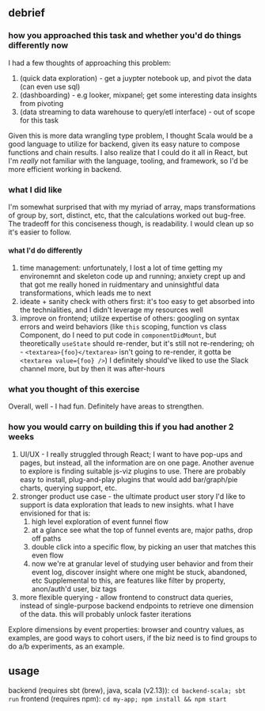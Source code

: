 
## debrief
### how you approached this task and whether you'd do things differently now
I had a few thoughts of approaching this problem:
1. (quick data exploration) - get a juypter notebook up, and pivot the data (can even use sql)
2. (dashboarding) - e.g looker, mixpanel; get some interesting data insights from pivoting
3. (data streaming to data warehouse to query/etl interface) - out of scope for this task

Given this is more data wrangling type problem, I thought Scala would be a good language to utilize for backend,
given its easy nature to compose functions and chain results. I also realize that I could do it all in React,
but I'm _really_ not familiar with the language, tooling, and framework, so I'd be more efficient working in backend.

### what I did like
I'm somewhat surprised that with my myriad of array, maps transformations of group by, sort, distinct, etc, that
the calculations worked out bug-free. The tradeoff for this conciseness though, is readability. I would clean up so 
it's easier to follow.

#### what I'd do differently
1. time management: unfortunately, I lost a lot of time getting my environemnt and skeleton code up and running;
anxiety crept up and that got me really honed in ruidmentary and uninsightful data transformations, which leads me to next
2. ideate + sanity check with others first: it's too easy to get absorbed into the technialities, and I didn't leverage my resources well
3. improve on frontend; utilize expertise of others: googling on syntax errors and weird behaviors (like `this` scoping, 
function vs class Component, do I need to put code in `componentDidMount`, but theoretically `useState` should re-render, but
it's still not re-rendering; oh - `<textarea>{foo}</textarea>` isn't going to re-render, it gotta be `<textarea value={foo} />`)
I definitely should've liked to use the Slack channel more, but by then it was after-hours

### what you thought of this exercise
Overall, well - I had fun. Definitely have areas to strengthen.

### how you would carry on building this if you had another 2 weeks
1. UI/UX - I really struggled through React; I want to have pop-ups and pages, but instead, all the information are on
one page. Another avenue to explore is finding suitable js-viz plugins to use. There are probably easy to install, plug-and-play
plugins that would add bar/graph/pie charts, querying support, etc.
2. stronger product use case - the ultimate product user story I'd like to support is data exploration that leads to new insights.
what I have envisioned for that is: 
    1. high level exploration of event funnel flow
    2. at a glance see what the top of funnel events are, major paths, drop off paths
    3. double click into a specific flow, by picking an user that matches this even flow
    4. now we're at granular level of studying user behavior and from their event log, discover insight where one might be stuck, abandoned, etc
Supplemental to this, are features like filter by property, anon/auth'd user, biz tags
3. more flexible querying - allow frontend to construct data queries, instead of single-purpose backend endpoints to
retrieve one dimension of the data. this will probably unlock faster iterations

Explore dimensions by event properties: browser and country values, as examples, are good ways to cohort users, if the biz need is to find
groups to do a/b experiments, as an example.

## usage
backend (requires sbt (brew), java, scala (v2.13)): `cd backend-scala; sbt run`
frontend (requires npm): `cd my-app; npm install && npm start`
